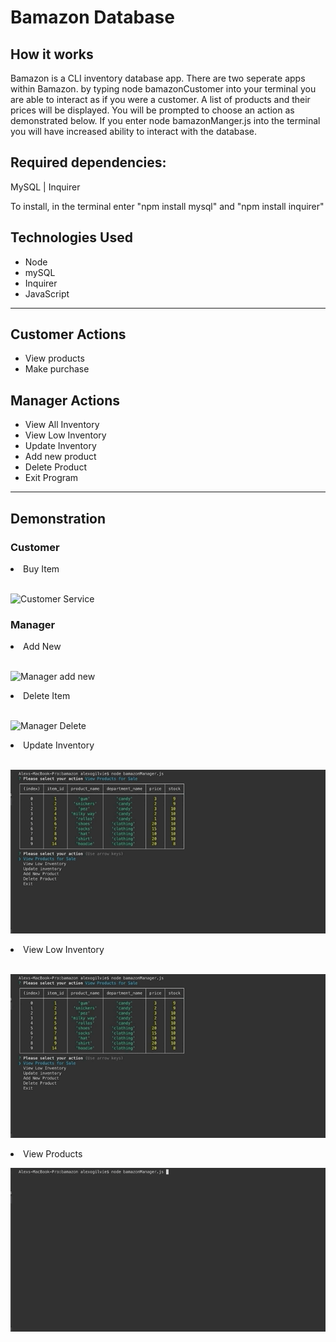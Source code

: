 
<h1>Bamazon Database</h1>

<h2>How it works</h2>

<p>Bamazon is a CLI inventory database app. There are two seperate apps within Bamazon. by typing node bamazonCustomer into your terminal you are able to interact as if you were a customer. A list of products and their prices will be displayed. You will be prompted to choose an action as demonstrated below. If you enter node bamazonManger.js into the terminal you will have increased ability to interact with the database.</p>

<h2>Required dependencies:</h2>
<p>MySQL | Inquirer</p>
<p>To install, in the terminal enter "npm install mysql" and "npm install inquirer"</p>

<h2>Technologies Used</h2>
<ul>
    <li>Node</li>
    <li>mySQL</li>
    <li>Inquirer</li>
    <li>JavaScript</li>
</ul>

<hr>

<h2>Customer Actions</h2>
<ul>
<li>View products</li>
<li>Make purchase</li>
</ul>

<h2>Manager Actions</h2>
<ul>
<li>View All Inventory</li>
<li>View Low Inventory</li>
<li>Update Inventory</li>
<li>Add new product</li>
<li>Delete Product</li>
<li>Exit Program</li>
</ul>

<hr>

<h2>Demonstration</h2>
<h3>Customer</h3>

<li>Buy Item</li>
</br>

![Customer Service](assets/customer.gif)


<h3>Manager </h3>
<li>Add New</li>
</br>

![Manager add new](assets/manager-add-new.gif)

<li>Delete Item</li>
</br>

![Manager Delete](assets/manager-delete-product.gif)

<li>Update Inventory</li>
</br>

![Manager Update Inventory](assets/manager-update-inventory.gif)

<li>View Low Inventory</li>
</br>

![Manager View Low](assets/manager-view-low.gif)
</br>

<li>View Products</li>

![Manager View All Products](assets/manager-view-products.gif)